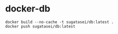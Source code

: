 # docker-db

````
docker build --no-cache -t sugatasei/db:latest .
docker push sugatasei/db:latest 
````
